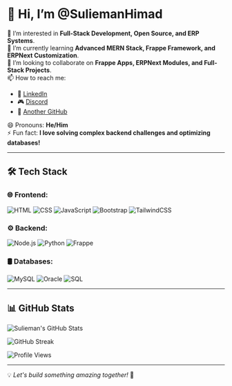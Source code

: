 # 👋 Hi, I’m @SuliemanHimad

👀 I’m interested in **Full-Stack Development, Open Source, and ERP Systems**.  
🌱 I’m currently learning **Advanced MERN Stack, Frappe Framework, and ERPNext Customization**.  
💞️ I’m looking to collaborate on **Frappe Apps, ERPNext Modules, and Full-Stack Projects**.  
📫 How to reach me:  
   - 💼 [LinkedIn](https://www.linkedin.com/in/suleiman-mohamed-abdirahman-478b57324/?originalSubdomain=so)  
   - 🎮 [Discord](https://discord.com/invite/dQSTnYYv)  
   - 🔗 [Another GitHub](https://github.com/Himadwise)  

😄 Pronouns: **He/Him**  
⚡ Fun fact: **I love solving complex backend challenges and optimizing databases!**  

---

## 🛠️ Tech Stack

### 🌐 Frontend:
![HTML](https://img.shields.io/badge/HTML5-%23E34F26.svg?style=for-the-badge&logo=html5&logoColor=white)
![CSS](https://img.shields.io/badge/CSS3-%231572B6.svg?style=for-the-badge&logo=css3&logoColor=white)
![JavaScript](https://img.shields.io/badge/JavaScript-%23F7DF1E.svg?style=for-the-badge&logo=javascript&logoColor=black)
![Bootstrap](https://img.shields.io/badge/Bootstrap-%237952B3.svg?style=for-the-badge&logo=bootstrap&logoColor=white)
![TailwindCSS](https://img.shields.io/badge/TailwindCSS-%2306B6D4.svg?style=for-the-badge&logo=tailwind-css&logoColor=white)

### ⚙️ Backend:
![Node.js](https://img.shields.io/badge/Node.js-%23339933.svg?style=for-the-badge&logo=node.js&logoColor=white)
![Python](https://img.shields.io/badge/Python-%233776AB.svg?style=for-the-badge&logo=python&logoColor=white)
![Frappe](https://img.shields.io/badge/Frappe-%23FF0000.svg?style=for-the-badge&logo=frappe&logoColor=white)

### 🛢️ Databases:
![MySQL](https://img.shields.io/badge/MySQL-%234479A1.svg?style=for-the-badge&logo=mysql&logoColor=white)
![Oracle](https://img.shields.io/badge/Oracle-%23F80000.svg?style=for-the-badge&logo=oracle&logoColor=white)
![SQL](https://img.shields.io/badge/SQL-%23006699.svg?style=for-the-badge&logo=sql&logoColor=white)

---

## 📊 GitHub Stats

![Sulieman's GitHub Stats](https://github-readme-stats.vercel.app/api?username=SuliemanHimad&show_icons=true&theme=radical)

![GitHub Streak](https://streak-stats.demolab.com/?user=SuliemanHimad&theme=dark)

![Profile Views](https://komarev.com/ghpvc/?username=SuliemanHimad&color=blue)

---

💡 _Let's build something amazing together!_ 🚀
